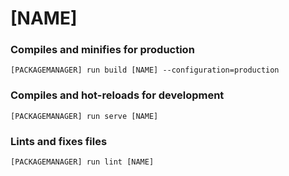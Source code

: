 # [NAME]

### Compiles and minifies for production

```[PACKAGEMANAGER] run build [NAME] --configuration=production```

### Compiles and hot-reloads for development

```[PACKAGEMANAGER] run serve [NAME]```

### Lints and fixes files

```[PACKAGEMANAGER] run lint [NAME]```
